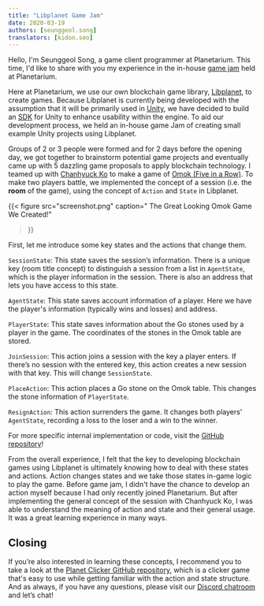 ```yaml
---
title: "Libplanet Game Jam"
date: 2020-03-19
authors: [seunggeol.song]
translators: [kidon.seo]
---
```


Hello, I'm Seunggeol Song, a game client programmer at Planetarium. This time, I'd like to share with you my experience in the in-house [game jam][]
held at Planetarium.

Here at Planetarium, we use our own blockchain game library, [Libplanet][], to create games. Because Libplanet is currently being developed with the assumption that it will be primarily used in [Unity][], we have decided to build an [SDK][] for Unity to enhance usability within the engine. To aid our development process, we held an in-house game Jam of creating small example Unity projects using Libplanet.

Groups of 2 or 3 people were formed and for 2 days before the opening day, we got together to brainstorm potential game projects and eventually came up with 5 dazzling game proposals to apply blockchain technology. I teamed up with [Chanhyuck Ko][] to make a game of [Omok (Five in a Row)]( https://en.wikipedia.org/wiki/Gomoku). To make two players battle, we implemented the concept of a session (i.e. the **room** of the game), using the concept of `Action` and `State` in Libplanet.

{{<
figure
  src="screenshot.png"
  caption=" The Great Looking Omok Game We Created!"
>}}

First, let me introduce some key states and the actions that change them.

`SessionState`: This state saves the session’s information. There is a unique key (room title concept) to distinguish a session from a list in `AgentState`, which is the player information in the session. There is also an address that lets you have access to this state.

`AgentState`: This state saves account information of a player. Here we have the player's information (typically wins and losses) and address.

`PlayerState`: This state saves information about the Go stones used by a player in the game. The coordinates of the stones in the Omok table are stored.

`JoinSession`: This action joins a session with the key a player enters. If there’s no session with the entered key, this action creates a new session with that key. This will change `SessionState`.

`PlaceAction`: This action places a Go stone on the Omok table. This changes the stone information of `PlayerState`.

`ResignAction`: This action surrenders the game. It changes both players' `AgentState`, recording a loss to the loser and a win to the winner.

For more specific internal implementation or code, visit the [GitHub repository]!

From the overall experience, I felt that the key to developing blockchain games using Libplanet is ultimately knowing how to deal with these states and actions. Action changes states and we take those states in-game logic to play the game. Before game jam, I didn't have the chance to develop an action myself because I had only recently joined Planetarium. But after implementing the general concept of the session with Chanhyuck Ko, I was able to understand the meaning of action and state and their general usage. It was a great learning experience in many ways.

[game jam]: https://en.wikipedia.org/wiki/Game_jam
[Libplanet]: https://github.com/planetarium/libplanet
[Chanhyuck Ko]: https://github.com/limebell
[Github repository]: https://github.com/planetarium/planet-omok
[Unity]: https://unity.com/
[SDK]: https://en.wikipedia.org/wiki/Software_development_kit


Closing 
-----

If you’re also interested in learning these concepts, I recommend you to take a look at the [Planet Clicker GitHub repository][], which is a clicker game that's easy to use while getting familiar with the action and state structure. And as always, if you have any questions, please visit our [Discord chatroom][] and let’s chat!

[Planet Clicker GitHub repository]: https://github.com/planetarium/planet-clicker
[Discord chatroom]: https://discord.gg/planetarium
